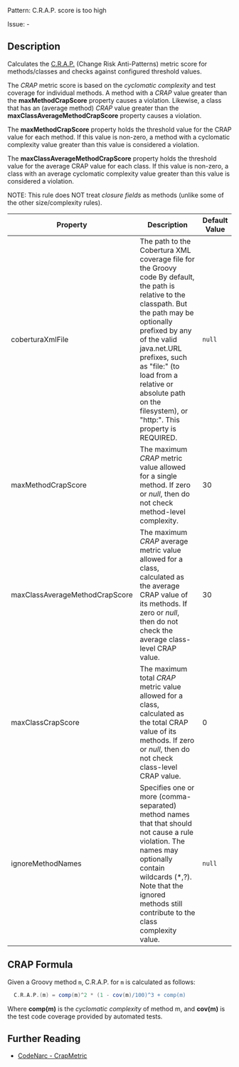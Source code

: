 Pattern: C.R.A.P. score is too high

Issue: -

## Description

Calculates the <a href="http://www.artima.com/weblogs/viewpost.jsp?thread=210575" class="externalLink">C.R.A.P.</a> (Change Risk Anti-Patterns) metric score for methods/classes and checks against configured threshold values.

The *CRAP* metric score is based on the *cyclomatic complexity* and test coverage for individual methods. A method with a *CRAP* value greater than the **maxMethodCrapScore** property causes a violation. Likewise, a class that has an (average method) *CRAP* value greater than the **maxClassAverageMethodCrapScore** property causes a violation.

The **maxMethodCrapScore** property holds the threshold value for the CRAP value for each method. If this value is non-zero, a method with a cyclomatic complexity value greater than this value is considered a violation.

The **maxClassAverageMethodCrapScore** property holds the threshold value for the average CRAP value for each class. If this value is non-zero, a class with an average cyclomatic complexity value greater than this value is considered a violation.

NOTE: This rule does NOT treat *closure fields* as methods (unlike some of the other size/complexity rules).

| **Property**                   | **Description**                                                                                                                                                                                                                                                                                                            | **Default Value** |
| --- | --- | --- |
| coberturaXmlFile               | The path to the Cobertura XML coverage file for the Groovy code By default, the path is relative to the classpath. But the path may be optionally prefixed by any of the valid java.net.URL prefixes, such as "file:" (to load from a relative or absolute path on the filesystem), or "http:". This property is REQUIRED. | `null`            |
| maxMethodCrapScore             | The maximum *CRAP* metric value allowed for a single method. If zero or *null*, then do not check method-level complexity.                                                                                                                                                                                                 | 30                |
| maxClassAverageMethodCrapScore | The maximum *CRAP* average metric value allowed for a class, calculated as the average CRAP value of its methods. If zero or *null*, then do not check the average class-level CRAP value.                                                                                                                                 | 30                |
| maxClassCrapScore              | The maximum total *CRAP* metric value allowed for a class, calculated as the total CRAP value of its methods. If zero or *null*, then do not check class-level CRAP value.                                                                                                                                                 | 0                 |
| ignoreMethodNames              | Specifies one or more (comma-separated) method names that that should not cause a rule violation. The names may optionally contain wildcards (\*,?). Note that the ignored methods still contribute to the class complexity value.                                                                                         | `null`            |
## CRAP Formula

Given a Groovy method `m`, C.R.A.P. for `m` is calculated as follows:

``` groovy
  C.R.A.P.(m) = comp(m)^2 * (1 - cov(m)/100)^3 + comp(m)
```

Where **comp(m)** is the *cyclomatic complexity* of method m, and **cov(m)** is the test code coverage provided by automated tests.

## Further Reading

* [CodeNarc - CrapMetric](http://codenarc.sourceforge.net/codenarc-rules-size.html#CrapMetric)